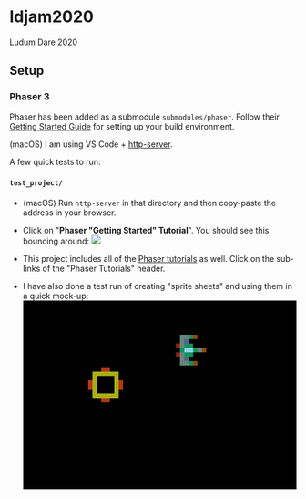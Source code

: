 # ldjam2020
Ludum Dare 2020

## Setup

### Phaser 3

Phaser has been added as a submodule `submodules/phaser`. Follow their [Getting Started Guide](https://phaser.io/tutorials/getting-started-phaser3) for setting up your build environment. 

(macOS) I am using VS Code + [http-server](https://www.npmjs.com/package/http-server).

A few quick tests to run:

 #### `test_project/`
 -  (macOS) Run `http-server` in that directory and then copy-paste the address in your browser. 
 -  Click on "**Phaser "Getting Started" Tutorial**". You should see this bouncing around: ![](https://phaser.io/images/github/300/sample1.png)

 -  This project includes all of the [Phaser tutorials](https://phaser.io/tutorials/making-your-first-phaser-3-game/part1) as well. Click on the sub-links of the "Phaser Tutorials" header.

 -  I have also done a test run of creating "sprite sheets" and using them in a quick mock-up: ![](test_project/ship_adventure/preview.gif)